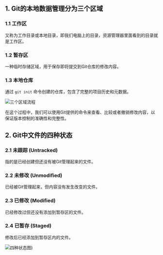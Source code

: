 ## 1. Git的本地数据管理分为三个区域

### 1.1 工作区

又称为工作目录或本地目录，即我们电脑上的目录，资源管理器里面看到的目录就是工作区。

### 1.2 暂存区

一种临时存储区域，用于保存即将提交到Git仓库的修改内容。

### 1.3 本地仓库

通过 `git init` 命令创建的仓库，包含了完整的项目历史和元数据。

![三个区域流程](三个区域.png)

在这个过程中，我们可以使用Git提供的命令来查看、比较或者撤销修改内容，以保证版本控制的准确性和完整性。

## 2. Git中文件的四种状态

### 2.1 未跟踪 (Untracked)

指的是已经创建但还没有被Git管理起来的文件。

### 2.2 未修改 (Unmodified)

已经被Git管理起来，但内容没有发生改变的文件。

### 2.3 已修改 (Modified)

已经修改过但还没有添加到暂存区的文件。

### 2.4 已暂存 (Staged)

修改后已经添加到暂存区内的文件。

![四种状态图](四种状态图.png))
